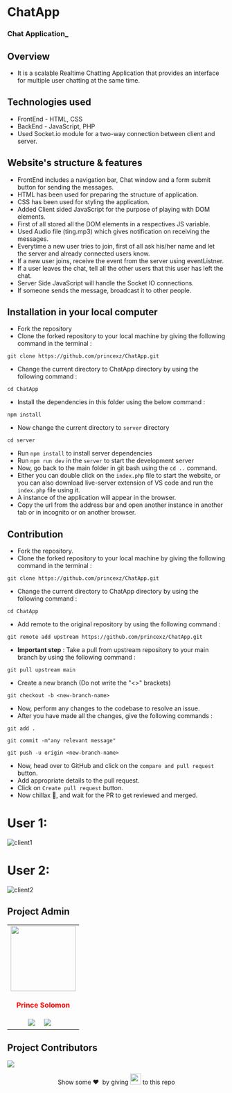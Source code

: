 # ChatApp
### Chat Application_

## Overview
  - It is a scalable Realtime Chatting Application that provides an interface for multiple user chatting at the same time.
## Technologies used
  - FrontEnd - HTML, CSS
  - BackEnd - JavaScript, PHP
  - Used Socket.io module for a two-way connection between client and server.
## Website's structure & features
  - FrontEnd includes a navigation bar, Chat window and a form submit button for sending the messages.
  - HTML has been used for preparing the structure of application.
  - CSS has been used for styling the application.
  - Added Client sided JavaScript for the purpose of playing with DOM elements.
  - First of all stored all the DOM elements in a respectives JS variable.
  - Used Audio file (ting.mp3) which gives notification on receiving the messages.
  - Everytime a new user tries to join, first of all ask his/her name and let the server and already connected users know.
  - If a new user joins, receive the event from the server using eventListner.
  - If a user leaves the chat, tell all the other users that this user has left the chat.
  - Server Side JavaScript will handle the Socket IO connections.
  - If someone sends the message, broadcast it to other people.

## Installation in your local computer
- Fork the repository
- Clone the forked repository to your local machine by giving the following command in the terminal :
```
git clone https://github.com/princexz/ChatApp.git
```
- Change the current directory to ChatApp directory by using the following command : 
```
cd ChatApp 
```
- Install the dependencies in this folder using the below command :
```
npm install
```
- Now change the current directory to ``server`` directory
```
cd server
```
- Run ```npm install``` to install server dependencies
- Run ```npm run dev``` in the ```server``` to start the development server
- Now, go back to the main folder in git bash using the ```cd ..``` command.
- Either you can double click on the ```index.php``` file to start the website, or you can also download live-server extension of VS code and run the ```index.php``` file using it.
- A instance of the application will appear in the browser.
- Copy the url from the address bar and open another instance in another tab or in incognito or on another browser.

## Contribution
- Fork the repository.
- Clone the forked repository to your local machine by giving the following command in the terminal :
```
git clone https://github.com/princexz/ChatApp.git
```
- Change the current directory to ChatApp directory by using the following command : 
```
cd ChatApp
```
- Add remote to the original repository by using the following command : 
```
git remote add upstream https://github.com/princexz/ChatApp.git
```
- **Important step** : Take a pull from upstream repository to your main branch by using the following command :
```
git pull upstream main
```
- Create a new branch (Do not write the "<>" brackets)
```
git checkout -b <new-branch-name>
```
- Now, perform any changes to the codebase to resolve an issue.
- After you have made all the changes, give the following commands :
```
git add . 
```
```
git commit -m"any relevant message"
```
```
git push -u origin <new-branch-name>
```
- Now, head over to GitHub and click on the ```compare and pull request``` button.
- Add appropriate details to the pull request.
- Click on ```Create pull request``` button.
- Now chillax 🥳, and wait for the PR to get reviewed and merged.

<h1>User 1: </h1>

![client1](https://user-images.githubusercontent.com/90945182/231252057-1eb9a395-61af-400b-8a79-7e82e341900f.png)



<h1>User 2: </h1>

![client2](https://user-images.githubusercontent.com/90945182/231252158-8d461916-9206-43f6-9d3e-1e8c5986e34e.png)


## Project Admin

<table>
<tr>
<td align="center"><a href="https://github.com/princexz"><img src="https://avatars.githubusercontent.com/u/84660268?v=4" width=150px height=150px /></a></br> <h4 style="color:red;">Prince Solomon</h4>
<a target="_blank"href="https://www.linkedin.com/in/princexz"><img src="https://img.shields.io/badge/linkedin-%230077B5.svg?&style=for-the-badge&logo=linkedin&logoColor=white" /></a>&nbsp;&nbsp;&nbsp;&nbsp;
 <a href="mailto:prince_solomon@yahoo.com"><img src="https://img.shields.io/badge/gmail-%23D14836.svg?&style=for-the-badge&logo=gmail&logoColor=white" /></a>&nbsp;&nbsp;&nbsp;&nbsp;
   </td>

</tr>
</table>

## Project Contributors

<a href="https://github.com/princexz/ChatApp/graphs/contributors">
<img src="https://contrib.rocks/image?repo=princexz/ChatApp" />
</a>

</br>
<p align = "center">
Show some ❤️&nbsp; by giving <img src="https://imgur.com/o7ncZFp.jpg" height=25px width=25px> to this repo
</p>

